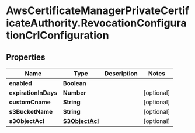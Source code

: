 # AwsCertificateManagerPrivateCertificateAuthority.RevocationConfigurationCrlConfiguration

## Properties

Name | Type | Description | Notes
------------ | ------------- | ------------- | -------------
**enabled** | **Boolean** |  | 
**expirationInDays** | **Number** |  | [optional] 
**customCname** | **String** |  | [optional] 
**s3BucketName** | **String** |  | [optional] 
**s3ObjectAcl** | [**S3ObjectAcl**](S3ObjectAcl.md) |  | [optional] 


